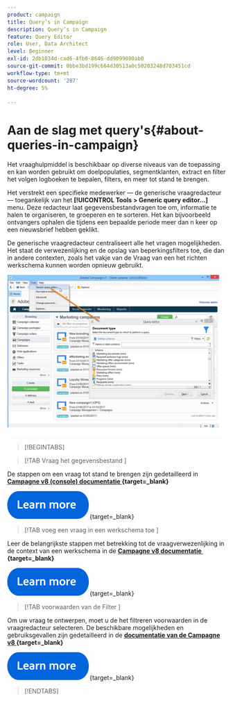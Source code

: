 ```yaml
---
product: campaign
title: Query’s in Campaign
description: Query’s in Campaign
feature: Query Editor
role: User, Data Architect
level: Beginner
exl-id: 2db1034d-cad6-4fb0-8646-dd9099080ab0
source-git-commit: 0bbe3bd199c664d30513a0c50203248d703451cd
workflow-type: tm+mt
source-wordcount: '207'
ht-degree: 5%

---
```


# Aan de slag met query&#39;s{#about-queries-in-campaign}

Het vraaghulpmiddel is beschikbaar op diverse niveaus van de toepassing en kan worden gebruikt om doelpopulaties, segmentklanten, extract en filter het volgen logboeken te bepalen, filters, en meer tot stand te brengen.

Het verstrekt een specifieke medewerker — de generische vraagredacteur — toegankelijk van het **[!UICONTROL Tools > Generic query editor...]** menu. Deze redacteur laat gegevensbestandvragen toe om, informatie te halen te organiseren, te groeperen en te sorteren. Het kan bijvoorbeeld ontvangers ophalen die tijdens een bepaalde periode meer dan n keer op een nieuwsbrief hebben geklikt.

De generische vraagredacteur centraliseert alle het vragen mogelijkheden. Het staat de verwezenlijking en de opslag van beperkingsfilters toe, die dan in andere contexten, zoals het vakje van de Vraag van een het richten werkschema kunnen worden opnieuw gebruikt.

![&#x200B; heb toegang tot de vraagredacteur en selecteer een lijst &#x200B;](assets/query_editor_nveau_21.png)


>[!BEGINTABS]

>[!TAB  Vraag het gegevensbestand ]

De stappen om een vraag tot stand te brengen zijn gedetailleerd in **[Campagne v8 (console) documentatie &#x200B;](https://experienceleague.adobe.com/en/docs/campaign/campaign-v8/data/query/query-editor){target=_blank}**


[![afbeelding](../../assets/do-not-localize/learn-more-button.svg)](https://experienceleague.adobe.com/en/docs/campaign/campaign-v8/data/query/query-editor){target=_blank}


>[!TAB  voeg een vraag in een werkschema toe ]

Leer de belangrijkste stappen met betrekking tot de vraagverwezenlijking in de context van een werkschema in de **[Campagne v8 documentatie &#x200B;](https://experienceleague.adobe.com/en/docs/campaign/automation/workflows/wf-activities/targeting-activities/query){target=_blank}**

[![afbeelding](../../assets/do-not-localize/learn-more-button.svg)](https://experienceleague.adobe.com/en/docs/campaign/automation/workflows/wf-activities/targeting-activities/query){target=_blank}

>[!TAB  voorwaarden van de Filter ]

Om uw vraag te ontwerpen, moet u de het filtreren voorwaarden in de vraagredacteur selecteren. De beschikbare mogelijkheden en gebruiksgevallen zijn gedetailleerd in de **[documentatie van de Campagne v8 &#x200B;](https://experienceleague.adobe.com/en/docs/campaign/campaign-v8/data/query/filter-conditions){target=_blank}**

[![afbeelding](../../assets/do-not-localize/learn-more-button.svg)](https://experienceleague.adobe.com/en/docs/campaign/campaign-v8/data/query/filter-conditions){target=_blank}

>[!ENDTABS]

